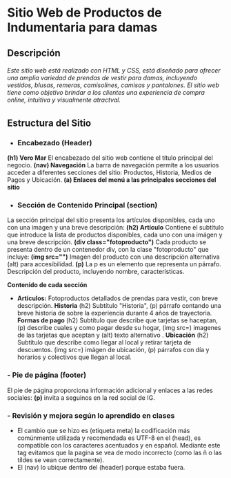 # Sitio Web de Productos de Indumentaria para damas
## Descripción 
###### Este sitio web está realizado con HTML y CSS, está diseñado para ofrecer una amplia variedad de prendas de vestir para damas, incluyendo vestidos, blusas, remeras, camisolines, camisas y pantalones. El sitio web tiene como objetivo brindar a los clientes una experiencia de compra online, intuitiva y visualmente atractval.
## Estructura del Sitio
- ### Encabezado (Header)
**(h1) Vero Mar** El encabezado del sitio web contiene el título principal del negocio.
**(nav) Navegación** La barra de navegación permite a los usuarios acceder a diferentes secciones del sitio: Productos, Historia, Medios de Pagos y Ubicación.
**(a) Enlaces del menú a las principales secciones del sitio**
- ### Sección de Contenido Principal (section)
La sección principal del sitio presenta los artículos disponibles, cada uno con una imagen y una breve descripción:
**(h2) Artículo** Contiene el subtítulo que introduce la lista de productos disponibles, cada uno con una imágen y una breve descripción.
**(div class="fotoproducto")** Cada producto se presenta dentro de un contenedor div, con la clase "fotoproducto" que incluye:
**(img src="")** Imagen del producto con una descripción alternativa (alt) para accesibilidad.
**(p)** La p es un elemento que representa un párrafo. Descripción del producto, incluyendo nombre, características.

**Contenido de cada sección**
- **Articulos:** Fotoproductos detallados de prendas para vestir, con breve descripción.
**Historia**  (h2) Subtítulo "Historia", (p) párrafo contando una breve historia de sobre la experiencia durante 4 años de trayectoria.
**Formas de pago** (h2) Subtítulo que describe que tarjetas se haceptan, (p) describe cuales y como pagar desde su hogar, (img src=) imagenes de las tarjetas que aceptan y (alt) texto alternativo .
**Ubicación** (h2) Subtítulo que describe como llegar al local y retirar tarjeta de descuentos.
(img src=) imágen de ubicación, (p) párrafos con día y horarios y colectivos que llegan al local.

### - Pie de página (footer)
El pie de página proporciona información adicional y enlaces a las redes sociales:
**(p)** invita a seguinos en la red social de IG.
### - Revisión y mejora según lo aprendido en clases
- El cambio que se hizo es (etiqueta meta) la codificación más comúnmente utilizada y recomendada es UTF-8 en el (head), es compatible con los caracteres acentuados y en español. Mediante este tag evitamos que la pagina se vea de modo incorrecto (como las ñ o las tíldes se vean correctamente).
- El (nav) lo ubique dentro del (header) porque estaba fuera.
